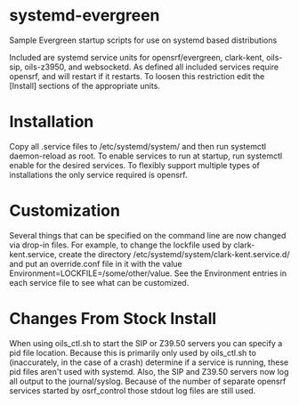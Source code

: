 # systemd-evergreen
Sample Evergreen startup scripts for use on systemd based distributions

Included are systemd service units for opensrf/evergreen, clark-kent, oils-sip, oils-z3950, and websocketd. As defined all included services require opensrf, and will restart if it restarts. To loosen this restriction edit the [Install] sections of the appropriate units.

# Installation
Copy all .service files to /etc/systemd/system/ and then run systemctl daemon-reload as root. To enable services to run at startup, run systemctl enable <service list> for the desired services. To flexibly support multiple types of installations the only service required is opensrf.

# Customization
Several things that can be specified on the command line are now changed via drop-in files. For example, to change the lockfile used by clark-kent.service, create the directory /etc/systemd/system/clark-kent.service.d/ and put an override.conf file in it with the value Environment=LOCKFILE=/some/other/value. See the Environment entries in each service file to see what can be customized.

# Changes From Stock Install
When using oils_ctl.sh to start the SIP or Z39.50 servers you can specify a pid file location. Because this is primarily only used by oils_ctl.sh to (inaccurately, in the case of a crash) determine if a service is running, these pid files aren't used with systemd.
Also, the SIP and Z39.50 servers now log all output to the journal/syslog. Because of the number of separate opensrf services started by osrf_control those stdout log files are still used.
